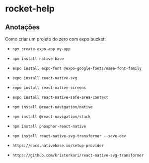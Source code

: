 # rocket-help



## Anotações

Como criar um projeto do zero com expo bucket:

- `npx create-expo-app my-app`
- `npm install native-base`
- `expo install expo-font @expo-google-fonts/name-font-family`
- `expo install react-native-svg`
- `expo install react-native-screens`
- `expo install react-native-safe-area-context`
- `npm install @react-navigation/native`
- `npm install @react-navigation/stack`
- `npm install phosphor-react-native`
- `npm install react-native-svg-transformer --save-dev`

- `https://docs.nativebase.io/setup-provider`
- `https://github.com/kristerkari/react-native-svg-transformer`